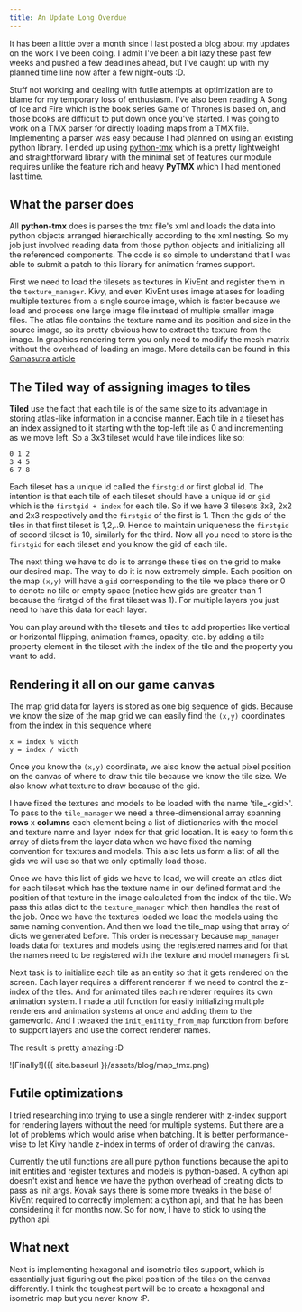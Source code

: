 ```yaml
---
title: An Update Long Overdue
---
```


It has been a little over a month since I last posted a blog about my updates
on the work I've been doing. I admit I've been a bit lazy these past few weeks
and pushed a few deadlines ahead, but I've caught up with my planned time line 
now after a few night-outs :D.

Stuff not working and dealing with futile attempts at optimization are to blame
for my temporary loss of enthusiasm. I've also been reading A Song of Ice
and Fire which is the book series Game of Thrones is based on, and those books
are difficult to put down once you've started. I was going to work on a TMX
parser for directly loading maps from a TMX file. Implementing a parser was
easy because I had planned on using an existing python library. I ended up
using [python-tmx](https://pypi.python.org/pypi/tmx) which is a pretty
lightweight and straightforward library with the minimal set of features our
module requires unlike the feature rich and heavy **PyTMX** which I had 
mentioned last time.

## What the parser does

All **python-tmx** does is parses the tmx file's xml and loads the data into
python objects arranged hierarchically according to the xml nesting. So my job
just involved reading data from those python objects and initializing all the
referenced components. The code is so simple to understand that I was able to
submit a patch to this library for animation frames support.

First we need to load the tilesets as textures in KivEnt and register them in
the `texture_manager`. Kivy, and even KivEnt uses image atlases for loading
multiple textures from a single source image, which is faster because we load
and process one large image file instead of multiple smaller image files. The
atlas file contains the texture name and its position and size in the source
image, so its pretty obvious how to extract the texture from the image.
In graphics rendering term you only need to modify the mesh matrix without the
overhead of loading an image. More details can be found in this
[Gamasutra article](http://www.gamasutra.com/view/feature/2530/practical_texture_atlases.php)

## The **Tiled** way of assigning images to tiles 

**Tiled** use the fact that each tile is of the same size to its advantage in
storing atlas-like information in a concise manner. Each tile in a tileset has
an index assigned to it starting with the top-left tile as 0 and incrementing
as we move left. So a 3x3 tileset would have tile indices like so:

```
0 1 2
3 4 5
6 7 8
```

Each tileset has a unique id called the `firstgid` or first global id.
The intention is that each tile of each tileset should have a unique id or
`gid` which is the `firstgid + index` for each tile. So if we have 3 tilesets
3x3, 2x2 and 2x3 respectively and the `firstgid` of the first is 1. Then the
gids of the tiles in that first tileset is 1,2,..9. Hence to maintain uniqueness
the `firstgid` of second tileset is 10, similarly for the third. Now all you
need to store is the `firstgid` for each tileset and you know the gid of each
tile.

The next thing we have to do is to arrange these tiles on the grid to make our
desired map. The way to do it is now extremely simple. Each position on the
map `(x,y)` will have a `gid` corresponding to the tile we place there or 0 to
denote no tile or empty space (notice how gids are greater than 1 because the
firstgid of the first tileset was 1). For multiple layers you just need to have
this data for each layer.

You can play around with the tilesets and tiles to add properties like vertical
or horizontal flipping, animation frames, opacity, etc. by adding a tile
property element in the tileset with the index of the tile and the property you
want to add.

## Rendering it all on our game canvas

The map grid data for layers is stored as one big sequence of gids. Because we
know the size of the map grid we can easily find the `(x,y)` coordinates from
the index in this sequence where

```
x = index % width
y = index / width
```

Once you know the `(x,y)` coordinate, we also know the actual pixel position
on the canvas of where to draw this tile because we know the tile size. We also
know what texture to draw because of the gid.

I have fixed the textures and models to be loaded with the name 'tile\_\<gid\>'.
To pass to the `tile_manager` we need a three-dimensional array spanning
**rows** x **columns** each element being a list of dictionaries with the
model and texture name and layer index for that grid location. It is easy to
form this array of dicts from the layer data when we have fixed the naming
convention for textures and models. This also lets us form a list of all the
gids we will use so that we only optimally load those.

Once we have this list of gids we have to load, we will create an atlas dict
for each tileset which has the texture name in our defined format and the
position of that texture in the image calculated from the index of the tile.
We pass this atlas dict to the `texture_manager` which then handles the rest of
the job. Once we have the textures loaded we load the models using the same
naming convention. And then we load the tile\_map using that array of dicts we 
generated before. This order is necessary because `map_manager` loads data for
textures and models using the registered names and for that the names need to
be registered with the texture and model managers first.

Next task is to initialize each tile as an entity so that it gets rendered on
the screen. Each layer requires a different renderer if we need to control the
z-index of the tiles. And for animated tiles each renderer requires its own
animation system. I made a util function for easily initializing multiple
renderers and animation systems at once and adding them to the gameworld. And
I tweaked the `init_enitity_from_map` function from before to support layers
and use the correct renderer names.

The result is pretty amazing :D

![Finally!]({{ site.baseurl }}/assets/blog/map_tmx.png)

## Futile optimizations

I tried researching into trying to use a single renderer with z-index support
for rendering layers without the need for multiple systems. But there are a lot
of problems which would arise when batching. It is better performance-wise to
let Kivy handle z-index in terms of order of drawing the canvas.

Currently the util functions are all pure python functions because the api to
init entities and register textures and models is python-based. A cython api
doesn't exist and hence we have the python overhead of creating dicts to pass
as init args. Kovak says there is some more tweaks in the base of KivEnt
required to correctly implement a cython api, and that he has been considering
it for months now. So for now, I have to stick to using the python api.

## What next

Next is implementing hexagonal and isometric tiles support, which is essentially
just figuring out the pixel position of the tiles on the canvas differently.
I think the toughest part will be to create a hexagonal and isometric map but
you never know :P.
